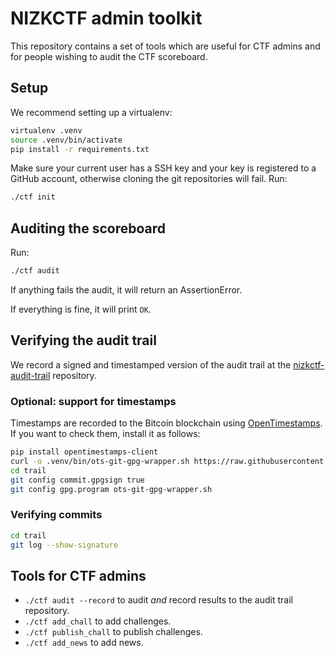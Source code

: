# NIZKCTF admin toolkit

This repository contains a set of tools which are useful for CTF admins and for people wishing to audit the CTF scoreboard.

## Setup

We recommend setting up a virtualenv:

```bash
virtualenv .venv
source .venv/bin/activate
pip install -r requirements.txt
```

Make sure your current user has a SSH key and your key is registered to a GitHub account, otherwise cloning the git repositories will fail. Run:

```bash
./ctf init
```


## Auditing the scoreboard

Run:

```bash
./ctf audit
```

If anything fails the audit, it will return an AssertionError.

If everything is fine, it will print `OK`.


## Verifying the audit trail

We record a signed and timestamped version of the audit trail at the [nizkctf-audit-trail](https://github.com/pwn2winctf/nizkctf-audit-trail) repository.

### Optional: support for timestamps

Timestamps are recorded to the Bitcoin blockchain using [OpenTimestamps](https://github.com/opentimestamps). If you want to check them, install it as follows:

```bash
pip install opentimestamps-client
curl -o .venv/bin/ots-git-gpg-wrapper.sh https://raw.githubusercontent.com/opentimestamps/opentimestamps-client/master/ots-git-gpg-wrapper.sh
cd trail
git config commit.gpgsign true
git config gpg.program ots-git-gpg-wrapper.sh
```

### Verifying commits

```bash
cd trail
git log --show-signature
```


## Tools for CTF admins

 * `./ctf audit --record` to audit *and* record results to the audit trail repository.
 * `./ctf add_chall` to add challenges.
 * `./ctf publish_chall` to publish challenges.
 * `./ctf add_news` to add news.


